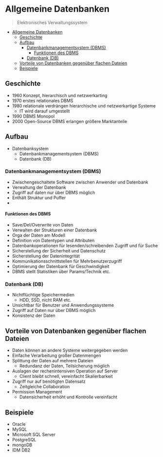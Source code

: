 # Allgemeine Datenbanken

> Elektronisches Verwaltungssystem

- [Allgemeine Datenbanken](#allgemeine-datenbanken)
    - [Geschichte](#geschichte)
    - [Aufbau](#aufbau)
        - [Datenbankmanagementsystem (DBMS)](#datenbankmanagementsystem-dbms)
            - [Funktionen des DBMS](#funktionen-des-dbms)
        - [Datenbank (DB)](#datenbank-db)
    - [Vorteile von Datenbanken gegenüber flachen Dateien](#vorteile-von-datenbanken-gegen%c3%bcber-flachen-dateien)
    - [Beispiele](#beispiele)

## Geschichte

- 1960 Konzept, hierarchisch und netzwerkarting
- 1970 erstes relationales DBMS
- 1980 relationale verdrängen hierarchische und netzwerkartige Systeme
    - IT wird darauf umgestellt
- 1990 DBMS Monopol
- 2000 Open-Source DBMS erlangen größere Marktanteile

## Aufbau

- Datenbanksystem
    - Datenbankmanagementsystem (DBMS)
    - Datenbank (DB)

### Datenbankmanagementsystem (DBMS)

- Zwischengeschaltete Software zwischen Anwender und Datenbank
- Verwaltung der Datenbank
- Zugriff auf daten nur über DBMS möglich
- Enthält Struktur und Puffer
- <!-- missing -->

#### Funktionen des DBMS

- Save/Del/Overwrite von Daten
- Verwalten der Strukturen einer Datenbank
- Orga der Daten am Modell
- Definition von Datentypen und Attributen
- Datenbankoperationen für lesenden/schreibenden Zugriff und für Suche
- Sicherstellung der Sicherheit und Datenschutz
- Sicherstellung der Datenintegrität
- Kommunikationsschnittstellen für Mehrbenutzerzugriff
- Optimierung der Datenbank für Geschwindigkeit
- DBMS stellt Statistiken über Params/Technik etc.

### Datenbank (DB)

- Nichtflüchtige Speichermedien
    - HDD, SSD, nicht RAM etc.
- Unsichtbar für Benutzer und Anwendungssysteme
- Zugriff auf Daten nur über DBMS möglich
- Konsistenz der Daten

## Vorteile von Datenbanken gegenüber flachen Dateien

- Daten können an andere Systeme weitergegeben werden
- Einfache Verarbeitung großer Datenmengen
- Splittung der Daten auf mehrere Dateien
    - Redundanz der Daten, Teilsicherung möglich
- Auslagen der rechenintensiven Operation auf Server
    - Client bleibt schnell, vereinfacht Skalierbarkeit
- Zugriff nur auf benötigten Datensatz
    - Zeitgleiche Collaboration
- Permission Management
    - Datensicherheit erhöht und Kontrolle vereinfacht

## Beispiele

- Oracle
- MySQL
- Microsoft SQL Server
- PostgreSQL
- mongoDB
- IDM DB2
